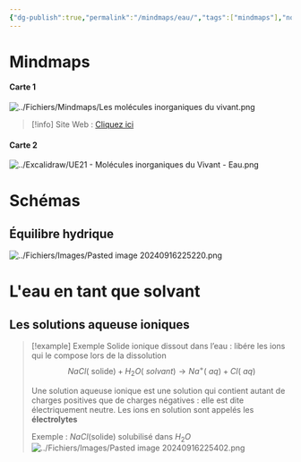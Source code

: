 ```yaml
---
{"dg-publish":true,"permalink":"/mindmaps/eau/","tags":["mindmaps"],"noteIcon":"2"}
---
```


# Mindmaps
#### Carte 1
![../Fichiers/Mindmaps/Les molécules inorganiques du vivant.png](/img/user/Fichiers/Mindmaps/Les%20mol%C3%A9cules%20inorganiques%20du%20vivant.png)
> [!info] Site Web : [Cliquez ici](https://mindmapai.app/mind-map/les-molécules-inorganiques-du-vivant-86b132ba)
#### Carte 2

![../Excalidraw/UE21 - Molécules inorganiques du Vivant - Eau.png](/img/user/Excalidraw/UE21%20-%20Mol%C3%A9cules%20inorganiques%20du%20Vivant%20-%20Eau.png)
# Schémas
## Équilibre hydrique
![../Fichiers/Images/Pasted image 20240916225220.png](/img/user/Fichiers/Images/Pasted%20image%2020240916225220.png)
# L'eau en tant que solvant
## Les solutions aqueuse ioniques
> [!example] Exemple
> Solide ionique dissout dans l’eau : libére les ions qui le compose lors de la dissolution
> $$NaCl (\text{ solide}) + H_2O (\text{ \(solvant\)}) \longrightarrow Na^+(\text{ \(aq\)}) + Cl (\text{ \(aq\)})$$
> 
> Une solution aqueuse ionique est une solution qui contient autant de charges positives que de charges négatives : elle est dite électriquement neutre. Les ions en solution sont appelés les **électrolytes**
> 
> Exemple : $NaCl (\text{solide})$ solubilisé dans $H_2O$
> ![../Fichiers/Images/Pasted image 20240916225402.png](/img/user/Fichiers/Images/Pasted%20image%2020240916225402.png) 



